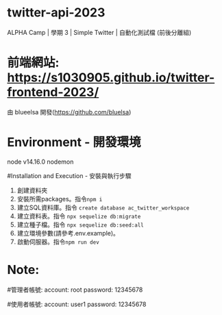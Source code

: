 # twitter-api-2023
ALPHA Camp | 學期 3 | Simple Twitter | 自動化測試檔 (前後分離組) 
# 前端網站: https://s1030905.github.io/twitter-frontend-2023/
由 blueelsa 開發(https://github.com/bluelsa)

# Environment - 開發環境
node v14.16.0
nodemon

#Installation and Execution - 安裝與執行步驟
1. 創建資料夾
2. 安裝所需packages。指令`npm i`
3. 建立SQL資料庫。指令 `create database ac_twitter_workspace`
4. 建立資料表。指令 `npx sequelize db:migrate`
5. 建立種子檔。指令 `npx sequelize db:seed:all`
6. 建立環境參數(請參考.env.example)。
7. 啟動伺服器。指令`npm run dev`

# Note:
#管理者帳號:
account: root
password: 12345678

#使用者帳號:
account: user1
password: 12345678

